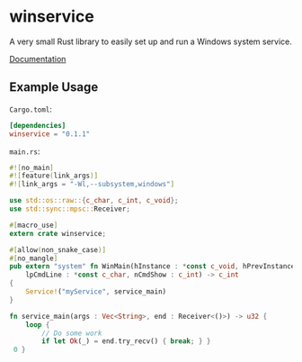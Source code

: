 winservice
==========

A very small Rust library to easily set up and run a Windows system service.

[Documentation](https://fischmax.github.io/doc/winservice/)

## Example Usage

`Cargo.toml`:

```toml
[dependencies]
winservice = "0.1.1"
```

`main.rs`:

```rust
#![no_main]
#![feature(link_args)]
#![link_args = "-Wl,--subsystem,windows"]

use std::os::raw::{c_char, c_int, c_void};
use std::sync::mpsc::Receiver;

#[macro_use]
extern crate winservice;

#[allow(non_snake_case)]
#[no_mangle]
pub extern "system" fn WinMain(hInstance : *const c_void, hPrevInstance : *const c_void,
    lpCmdLine : *const c_char, nCmdShow : c_int) -> c_int
{
    Service!("myService", service_main)
}

fn service_main(args : Vec<String>, end : Receiver<()>) -> u32 {
    loop {
        // Do some work
        if let Ok(_) = end.try_recv() { break; } }
 0 }
```
